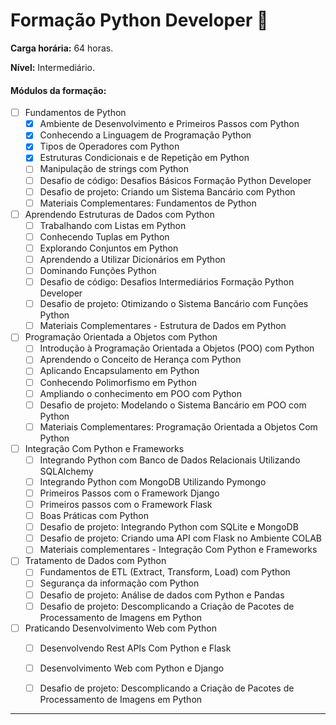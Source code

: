 # Formação Python Developer 🚀

**Carga horária:** 64 horas.

**Nível:** Intermediário.

#### Módulos da formação:

- [ ] Fundamentos de Python
    - [x] Ambiente de Desenvolvimento e Primeiros Passos com Python
    - [x] Conhecendo a Linguagem de Programação Python
    - [x] Tipos de Operadores com Python
    - [x] Estruturas Condicionais e de Repetição em Python
    - [ ] Manipulação de strings com Python
    - [ ] Desafio de código: Desafios Básicos Formação Python Developer
    - [ ] Desafio de projeto: Criando um Sistema Bancário com Python
    - [ ] Materiais Complementares: Fundamentos de Python
- [ ] Aprendendo Estruturas de Dados com Python
    - [ ] Trabalhando com Listas em Python
    - [ ] Conhecendo Tuplas em Python
    - [ ] Explorando Conjuntos em Python
    - [ ] Aprendendo a Utilizar Dicionários em Python
    - [ ] Dominando Funções Python
    - [ ] Desafio de código: Desafios Intermediários Formação Python Developer
    - [ ] Desafio de projeto: Otimizando o Sistema Bancário com Funções Python
    - [ ] Materiais Complementares - Estrutura de Dados em Python
- [ ] Programação Orientada a Objetos com Python
    - [ ] Introdução à Programação Orientada a Objetos (POO) com Python
    - [ ] Aprendendo o Conceito de Herança com Python
    - [ ] Aplicando Encapsulamento em Python
    - [ ] Conhecendo Polimorfismo em Python
    - [ ] Ampliando o conhecimento em POO com Python
    - [ ] Desafio de projeto: Modelando o Sistema Bancário em POO com Python
    - [ ] Materiais Complementares: Programação Orientada a Objetos Com Python
- [ ] Integração Com Python e Frameworks
    - [ ] Integrando Python com Banco de Dados Relacionais Utilizando SQLAlchemy
    - [ ] Integrando Python com MongoDB Utilizando Pymongo
    - [ ] Primeiros Passos com o Framework Django
    - [ ] Primeiros passos com o Framework Flask
    - [ ] Boas Práticas com Python
    - [ ] Desafio de projeto: Integrando Python com SQLite e MongoDB
    - [ ] Desafio de projeto: Criando uma API com Flask no Ambiente COLAB
    - [ ] Materiais complementares - Integração Com Python e Frameworks
- [ ] Tratamento de Dados com Python
    - [ ] Fundamentos de ETL (Extract, Transform, Load) com Python
    - [ ] Segurança da informação com Python
    - [ ] Desafio de projeto: Análise de dados com Python e Pandas
    - [ ] Desafio de projeto: Descomplicando a Criação de Pacotes de Processamento de Imagens em Python
- [ ] Praticando Desenvolvimento Web com Python
    - [ ] Desenvolvendo Rest APIs Com Python e Flask
    - [ ] Desenvolvimento Web com Python e Django
    - [ ] Desafio de projeto: Descomplicando a Criação de Pacotes de Processamento de Imagens em Python


---
